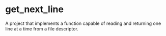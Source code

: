 # get_next_line
A project that implements a function capable of reading and returning one line at a time from a file descriptor.  
